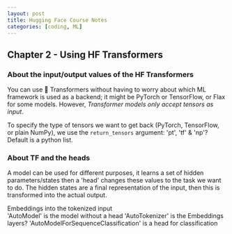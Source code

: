 ```yaml
---
layout: post
title: Hugging Face Course Notes
categories: [coding, ML]
---
```

## Chapter 2 - Using HF Transformers

### About the input/output values of the HF Transformers
You can use 🤗 Transformers without having to worry about which ML framework is used as a backend; it might be PyTorch or TensorFlow, or Flax for some models. However, *Transformer models only accept tensors as input*. 

To specify the type of tensors we want to get back (PyTorch, TensorFlow, or plain NumPy), we use the `return_tensors` argument: 'pt', 'tf' & 'np'? Default is a python list.

### About TF and the heads

A model can be used for different purposes, it learns a set of hidden parameters/states then a 'head' changes these values to the task we want to do. The hidden states are a final representation of the input, then this is transformed into the actual output.

Embeddings into the tokenized input <br>
'AutoModel' is the model without a head
'AutoTokenizer' is the Embeddings layers?
'AutoModelForSequenceClassification' is a head for classification 
 

### 
